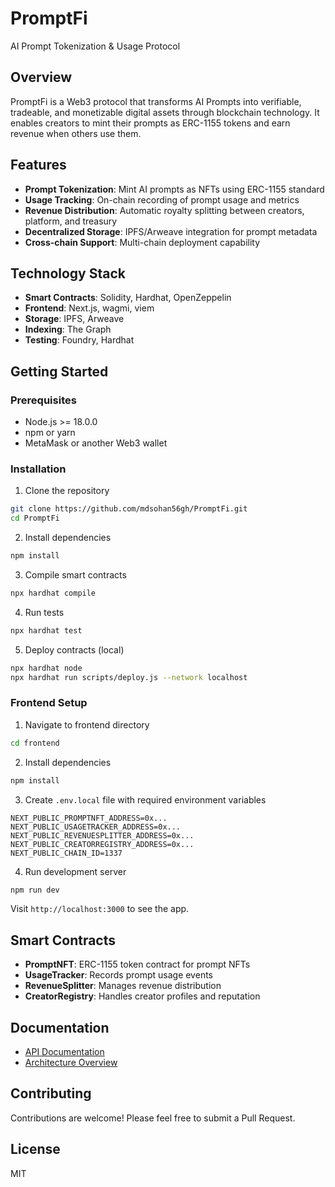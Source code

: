 # PromptFi

AI Prompt Tokenization & Usage Protocol

## Overview

PromptFi is a Web3 protocol that transforms AI Prompts into verifiable, tradeable, and monetizable digital assets through blockchain technology. It enables creators to mint their prompts as ERC-1155 tokens and earn revenue when others use them.

## Features

- **Prompt Tokenization**: Mint AI prompts as NFTs using ERC-1155 standard
- **Usage Tracking**: On-chain recording of prompt usage and metrics
- **Revenue Distribution**: Automatic royalty splitting between creators, platform, and treasury
- **Decentralized Storage**: IPFS/Arweave integration for prompt metadata
- **Cross-chain Support**: Multi-chain deployment capability

## Technology Stack

- **Smart Contracts**: Solidity, Hardhat, OpenZeppelin
- **Frontend**: Next.js, wagmi, viem
- **Storage**: IPFS, Arweave
- **Indexing**: The Graph
- **Testing**: Foundry, Hardhat

## Getting Started

### Prerequisites

- Node.js >= 18.0.0
- npm or yarn
- MetaMask or another Web3 wallet

### Installation

1. Clone the repository
```bash
git clone https://github.com/mdsohan56gh/PromptFi.git
cd PromptFi
```

2. Install dependencies
```bash
npm install
```

3. Compile smart contracts
```bash
npx hardhat compile
```

4. Run tests
```bash
npx hardhat test
```

5. Deploy contracts (local)
```bash
npx hardhat node
npx hardhat run scripts/deploy.js --network localhost
```

### Frontend Setup

1. Navigate to frontend directory
```bash
cd frontend
```

2. Install dependencies
```bash
npm install
```

3. Create `.env.local` file with required environment variables
```
NEXT_PUBLIC_PROMPTNFT_ADDRESS=0x...
NEXT_PUBLIC_USAGETRACKER_ADDRESS=0x...
NEXT_PUBLIC_REVENUESPLITTER_ADDRESS=0x...
NEXT_PUBLIC_CREATORREGISTRY_ADDRESS=0x...
NEXT_PUBLIC_CHAIN_ID=1337
```

4. Run development server
```bash
npm run dev
```

Visit `http://localhost:3000` to see the app.

## Smart Contracts

- **PromptNFT**: ERC-1155 token contract for prompt NFTs
- **UsageTracker**: Records prompt usage events
- **RevenueSplitter**: Manages revenue distribution
- **CreatorRegistry**: Handles creator profiles and reputation

## Documentation

- [API Documentation](docs/API.md)
- [Architecture Overview](docs/ARCHITECTURE.md)

## Contributing

Contributions are welcome! Please feel free to submit a Pull Request.

## License

MIT


